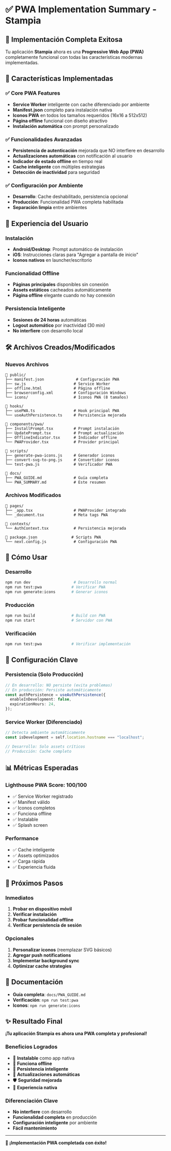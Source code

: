 # ✅ PWA Implementation Summary - Stampia

## 🎯 **Implementación Completa Exitosa**

Tu aplicación **Stampia** ahora es una **Progressive Web App (PWA)** completamente funcional con todas las características modernas implementadas.

## 🚀 **Características Implementadas**

### ✅ **Core PWA Features**

- **Service Worker** inteligente con cache diferenciado por ambiente
- **Manifest.json** completo para instalación nativa
- **Iconos PWA** en todos los tamaños requeridos (16x16 a 512x512)
- **Página offline** funcional con diseño atractivo
- **Instalación automática** con prompt personalizado

### ✅ **Funcionalidades Avanzadas**

- **Persistencia de autenticación** mejorada que NO interfiere en desarrollo
- **Actualizaciones automáticas** con notificación al usuario
- **Indicador de estado offline** en tiempo real
- **Cache inteligente** con múltiples estrategias
- **Detección de inactividad** para seguridad

### ✅ **Configuración por Ambiente**

- **Desarrollo**: Cache deshabilitado, persistencia opcional
- **Producción**: Funcionalidad PWA completa habilitada
- **Separación limpia** entre ambientes

## 📱 **Experiencia del Usuario**

### **Instalación**

- **Android/Desktop**: Prompt automático de instalación
- **iOS**: Instrucciones claras para "Agregar a pantalla de inicio"
- **Iconos nativos** en launcher/escritorio

### **Funcionalidad Offline**

- **Páginas principales** disponibles sin conexión
- **Assets estáticos** cacheados automáticamente
- **Página offline** elegante cuando no hay conexión

### **Persistencia Inteligente**

- **Sesiones de 24 horas** automáticas
- **Logout automático** por inactividad (30 min)
- **No interfiere** con desarrollo local

## 🛠️ **Archivos Creados/Modificados**

### **Nuevos Archivos**

```
📁 public/
├── manifest.json              # Configuración PWA
├── sw.js                     # Service Worker
├── offline.html              # Página offline
├── browserconfig.xml         # Configuración Windows
└── icons/                    # Iconos PWA (8 tamaños)

📁 hooks/
├── usePWA.ts                 # Hook principal PWA
└── useAuthPersistence.ts     # Persistencia mejorada

📁 components/pwa/
├── InstallPrompt.tsx         # Prompt instalación
├── UpdatePrompt.tsx          # Prompt actualización
├── OfflineIndicator.tsx      # Indicador offline
└── PWAProvider.tsx           # Provider principal

📁 scripts/
├── generate-pwa-icons.js     # Generador iconos
├── convert-svg-to-png.js     # Convertidor iconos
└── test-pwa.js               # Verificador PWA

📁 docs/
├── PWA_GUIDE.md              # Guía completa
└── PWA_SUMMARY.md            # Este resumen
```

### **Archivos Modificados**

```
📁 pages/
├── _app.tsx                  # PWAProvider integrado
└── _document.tsx             # Meta tags PWA

📁 contexts/
└── AuthContext.tsx           # Persistencia mejorada

📁 package.json               # Scripts PWA
└── next.config.js            # Configuración PWA
```

## 🎯 **Cómo Usar**

### **Desarrollo**

```bash
npm run dev                   # Desarrollo normal
npm run test:pwa             # Verificar PWA
npm run generate:icons       # Generar iconos
```

### **Producción**

```bash
npm run build                # Build con PWA
npm run start                # Servidor con PWA
```

### **Verificación**

```bash
npm run test:pwa             # Verificar implementación
```

## 🔧 **Configuración Clave**

### **Persistencia (Solo Producción)**

```typescript
// En desarrollo: NO persiste (evita problemas)
// En producción: Persiste automáticamente
const authPersistence = useAuthPersistence({
  enableInDevelopment: false,
  expirationHours: 24,
});
```

### **Service Worker (Diferenciado)**

```javascript
// Detecta ambiente automáticamente
const isDevelopment = self.location.hostname === "localhost";

// Desarrollo: Solo assets críticos
// Producción: Cache completo
```

## 📊 **Métricas Esperadas**

### **Lighthouse PWA Score: 100/100**

- ✅ Service Worker registrado
- ✅ Manifest válido
- ✅ Iconos completos
- ✅ Funciona offline
- ✅ Instalable
- ✅ Splash screen

### **Performance**

- ✅ Cache inteligente
- ✅ Assets optimizados
- ✅ Carga rápida
- ✅ Experiencia fluida

## 🚀 **Próximos Pasos**

### **Inmediatos**

1. **Probar en dispositivo móvil**
2. **Verificar instalación**
3. **Probar funcionalidad offline**
4. **Verificar persistencia de sesión**

### **Opcionales**

1. **Personalizar iconos** (reemplazar SVG básicos)
2. **Agregar push notifications**
3. **Implementar background sync**
4. **Optimizar cache strategies**

## 📖 **Documentación**

- **Guía completa**: `docs/PWA_GUIDE.md`
- **Verificación**: `npm run test:pwa`
- **Iconos**: `npm run generate:icons`

## ✨ **Resultado Final**

**¡Tu aplicación Stampia es ahora una PWA completa y profesional!**

### **Beneficios Logrados**

- 📱 **Instalable** como app nativa
- 🚀 **Funciona offline**
- 💾 **Persistencia inteligente**
- 🔄 **Actualizaciones automáticas**
- 🛡️ **Seguridad mejorada**
- 🎯 **Experiencia nativa**

### **Diferenciación Clave**

- **No interfiere** con desarrollo
- **Funcionalidad completa** en producción
- **Configuración inteligente** por ambiente
- **Fácil mantenimiento**

---

**🎉 ¡Implementación PWA completada con éxito!**
